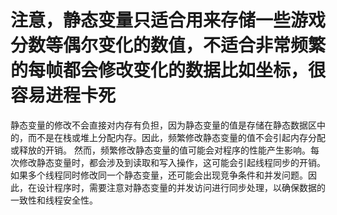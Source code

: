 # 注意，静态变量只适合用来存储一些游戏分数等偶尔变化的数值，不适合非常频繁的每帧都会修改变化的数据比如坐标，很容易进程卡死
静态变量的修改不会直接对内存有负担，因为静态变量的值是存储在静态数据区中的，而不是在栈或堆上分配内存。因此，频繁修改静态变量的值不会引起内存分配或释放的开销。
然而，频繁修改静态变量的值可能会对程序的性能产生影响。每次修改静态变量时，都会涉及到读取和写入操作，这可能会引起线程同步的开销。如果多个线程同时修改同一个静态变量，还可能会出现竞争条件和并发问题。因此，在设计程序时，需要注意对静态变量的并发访问进行同步处理，以确保数据的一致性和线程安全性。

